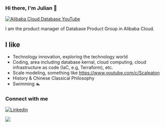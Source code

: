 ### Hi there, I'm Julian 👋

[![Alibaba Cloud Database YouTube](https://img.shields.io/badge/Alibaba%20Cloud%20Database-Youtube-green?color=1DA1F2&logo=youtube&style=for-the-badge)](https://www.youtube.com/c/AlibabaDatabase)

I am the product manager of Database Product Group in Alibaba Cloud.


## I like

- Technology innovation, exploring the technology world
- Coding, area including database kernal, cloud computing, cloud infrastructure as code (IaC, e.g, Terraform), etc.
- Scale modeling, something like https://www.youtube.com/c/Scaleaton
- History & Chinese Classical Philosophy
- Swimming :swimmer:


### Connect with me


[![Linkedin](https://img.shields.io/badge/LinkedIn-0077B5?style=for-the-badge&logo=linkedin&logoColor=white)](https://www.linkedin.com/in/javainthinking/)

![](https://komarev.com/ghpvc/?username=javainthinking&color=orange&style=flat-square)
